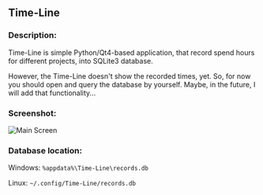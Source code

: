 Time-Line
-----------

### Description:
Time-Line is simple Python/Qt4-based application, that record spend hours
for different projects, into SQLite3 database.

However, the Time-Line doesn't show the recorded times, yet. So, for now
you should open and query the database by yourself. Maybe, in the future,
I will add that functionality...

### Screenshot:
![Main Screen](http://i.imgur.com/RRV7enw.png)

### Database location:

Windows: ```%appdata%\Time-Line\records.db```

Linux: ```~/.config/Time-Line/records.db```
